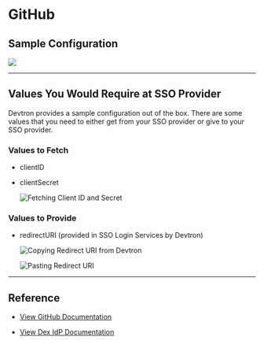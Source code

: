 # GitHub

## Sample Configuration

![](https://devtron-public-asset.s3.us-east-2.amazonaws.com/images/global-configurations/sso-login-service/github.jpg)

---

## Values You Would Require at SSO Provider

Devtron provides a sample configuration out of the box. There are some values that you need to either get from your SSO provider or give to your SSO provider.

### Values to Fetch

* clientID

* clientSecret

    ![Fetching Client ID and Secret](https://devtron-public-asset.s3.us-east-2.amazonaws.com/images/global-configurations/sso-login-service/secret/github-id-secret.jpg)

### Values to Provide

* redirectURI (provided in SSO Login Services by Devtron)

    ![Copying Redirect URI from Devtron](https://devtron-public-asset.s3.us-east-2.amazonaws.com/images/global-configurations/sso-login-service/redirect/github-redurl.jpg)

    ![Pasting Redirect URI](https://devtron-public-asset.s3.us-east-2.amazonaws.com/images/global-configurations/sso-login-service/redirect/github-redirect.jpg)

---

## Reference

* [View GitHub Documentation](https://docs.github.com/en/apps/oauth-apps/building-oauth-apps/creating-an-oauth-app)

* [View Dex IdP Documentation](https://dexidp.io/docs/connectors/github/)


